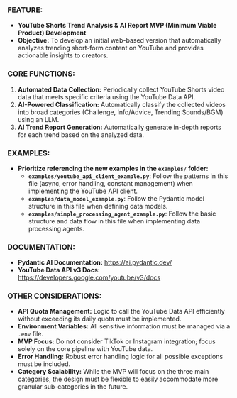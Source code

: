 ### **FEATURE:**

- **YouTube Shorts Trend Analysis & AI Report MVP (Minimum Viable Product) Development**
- **Objective:** To develop an initial web-based version that automatically analyzes trending short-form content on YouTube and provides actionable insights to creators.

### **CORE FUNCTIONS:**

1. **Automated Data Collection:** Periodically collect YouTube Shorts video data that meets specific criteria using the YouTube Data API.
2. **AI-Powered Classification:** Automatically classify the collected videos into broad categories (Challenge, Info/Advice, Trending Sounds/BGM) using an LLM.
3. **AI Trend Report Generation:** Automatically generate in-depth reports for each trend based on the analyzed data.

### **EXAMPLES:**

- **Prioritize referencing the new examples in the `examples/` folder:**
    - **`examples/youtube_api_client_example.py`**: Follow the patterns in this file (async, error handling, constant management) when implementing the YouTube API client.
    - **`examples/data_model_example.py`**: Follow the Pydantic model structure in this file when defining data models.
    - **`examples/simple_processing_agent_example.py`**: Follow the basic structure and data flow in this file when implementing data processing agents.

### **DOCUMENTATION:**

- **Pydantic AI Documentation:** https://ai.pydantic.dev/
- **YouTube Data API v3 Docs:** https://developers.google.com/youtube/v3/docs

### **OTHER CONSIDERATIONS:**

- **API Quota Management:** Logic to call the YouTube Data API efficiently without exceeding its daily quota must be implemented.
- **Environment Variables:** All sensitive information must be managed via a `.env` file.
- **MVP Focus:** Do not consider TikTok or Instagram integration; focus solely on the core pipeline with YouTube data.
- **Error Handling:** Robust error handling logic for all possible exceptions must be included.
- **Category Scalability:** While the MVP will focus on the three main categories, the design must be flexible to easily accommodate more granular sub-categories in the future.